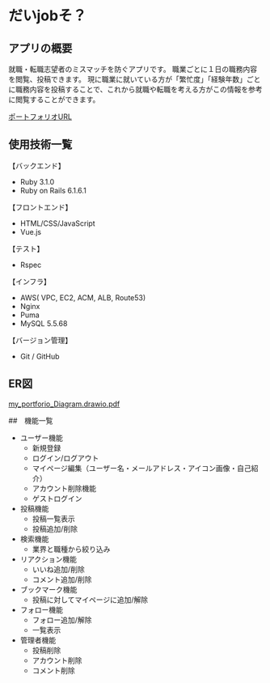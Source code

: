 # だいjobそ？

## アプリの概要
就職・転職志望者のミスマッチを防ぐアプリです。
職業ごとに１日の職務内容を閲覧、投稿できます。
現に職業に就いている方が「繁忙度」「経験年数」ごとに職務内容を投稿することで、これから就職や転職を考える方がこの情報を参考に閲覧することができます。

[ポートフォリオURL](https://daijobso.com "だいjobそ？")

## 使用技術一覧

【バックエンド】

- Ruby 3.1.0
- Ruby on Rails 6.1.6.1

【フロントエンド】

- HTML/CSS/JavaScript
- Vue.js

【テスト】

- Rspec

【インフラ】

- AWS( VPC, EC2, ACM, ALB, Route53)
- Nginx
- Puma
- MySQL 5.5.68

【バージョン管理】

- Git / GitHub

## ER図
[my_portforio_Diagram.drawio.pdf](https://github.com/shunyonai1996/my_portforio/files/9401319/my_portforio_Diagram.drawio.pdf)

##　機能一覧
- ユーザー機能
  - 新規登録
  - ログイン/ログアウト
  - マイページ編集（ユーザー名・メールアドレス・アイコン画像・自己紹介）
  - アカウント削除機能
  - ゲストログイン
- 投稿機能
  - 投稿一覧表示
  - 投稿追加/削除
- 検索機能
  - 業界と職種から絞り込み
- リアクション機能
  - いいね追加/削除
  - コメント追加/削除
- ブックマーク機能
  - 投稿に対してマイページに追加/解除
- フォロー機能
  - フォロー追加/解除
  - 一覧表示
- 管理者機能
  - 投稿削除
  - アカウント削除
  - コメント削除

